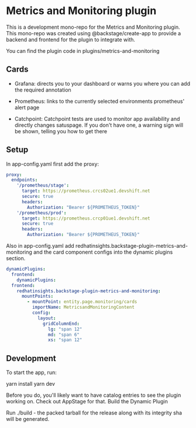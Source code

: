 # Metrics and Monitoring plugin

This is a development mono-repo for the Metrics and Monitoring plugin. This mono-repo was created using @backstage/create-app to provide a backend and frontend for the plugin to integrate with.

You can find the plugin code in plugins/metrics-and-monitoring

## Cards

- Grafana: directs you to your dashboard or warns you where you can add the required annotation

- Prometheus: links to the currently selected environments prometheus' alert page

- Catchpoint: Catchpoint tests are used to monitor app availability and directly changes satuspage. If you don't have one, a warning sign will be shown, telling you how to get there 

## Setup 

In app-config.yaml first add the proxy:
```yaml
proxy:
  endpoints:
    '/prometheus/stage':
      target: https://prometheus.crcs02ue1.devshift.net
      secure: true
      headers:
        Authorization: "Bearer ${PROMETHEUS_TOKEN}"
    '/prometheus/prod':
      target: https://prometheus.crcp01ue1.devshift.net
      secure: true
      headers:
        Authorization: "Bearer ${PROMETHEUS_TOKEN}"
```

Also in app-config.yaml add redhatinsights.backstage-plugin-metrics-and-monitoring and the card component configs into the dynamic plugins section.

```yaml
dynamicPlugins:
  frontend:
    dynamicPlugins:
  frontend:
    redhatinsights.backstage-plugin-metrics-and-monitoring:
      mountPoints:
        - mountPoint: entity.page.monitoring/cards
          importName: MetricsandMonitoringContent
          config:
            layout:
              gridColumnEnd:
                lg: "span 12"
                md: "span 6"
                xs: "span 12"
```

## Development

To start the app, run:

yarn install
yarn dev

Before you do, you'll likely want to have catalog entries to see the plugin working on. Check out AppStage for that.
Build the Dynamic Plugin

Run ./build - the packed tarball for the release along with its integrity sha will be generated.
